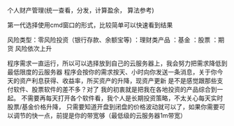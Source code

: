 个人财产管理(统一查看，分发，计算盈余， 算法参考)

第一代选择使用cmd窗口的形式，比较简单可以快速看到结果

风险类型：零风险投资（银行存款、余额宝等) 
        ：理财类产品
        ：基金
        ：股票
        ：期货
风险依次上升

程序需求一直运行，所以可以选择放到自己的云服务器上，我会努力把需求降低到最低限度的云服务器
程序会按你的需求按天、小时向你发送一条消息，关于你今天的资产利息获得、收益率，所买资产的升降，现资产更新
是不是感觉跟那些支付软件、股票软件的差不多？对了 我的初衷就是把我在各地投资的产品综合到一起。
不需要再每天打开各个软件看，我个人是长期投资策略，不太关心每天实时股票/基金价格升降，
只需要知道开盘到闭盘的价格波动就可以了，如果你需要可以调节的快一点，前提是你的带宽够（最低级的云服务器1m带宽）
 

